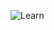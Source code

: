 ![Learn](https://github.com/sejongsmarcle/2024_Spring_Kaggle_Study/assets/101939694/3aa4b399-f83f-432e-ae9d-b4f23addbcc1)
